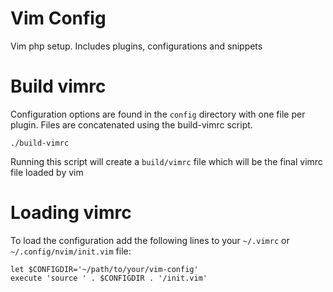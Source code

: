 # Vim Config
Vim php setup. Includes plugins, configurations and snippets


# Build vimrc

Configuration options are found in the `config` directory with one file per plugin. Files are concatenated using the build-vimrc script. 

    ./build-vimrc
    
Running this script will create a `build/vimrc` file which will be the final vimrc file loaded by vim

# Loading vimrc
To load the configuration add the following lines to your `~/.vimrc` or `~/.config/nvim/init.vim` file:

    let $CONFIGDIR='~/path/to/your/vim-config'  
    execute 'source ' . $CONFIGDIR . '/init.vim'
